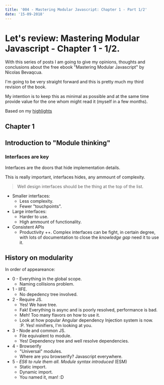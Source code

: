 ```yaml
---
title: '004 - Mastering Modular Javascript: Chapter 1 - Part 1/2'
date: '15-09-2018'
---
```


# Let's review: Mastering Modular Javascript - Chapter 1 - 1/2.

With this series of posts I am going to give my opinions, thoughts and conclusions about the free ebook "Mastering Modular Javascript" by Nicolas Bevaqcua. 

I'm going to be very straight forward and this is pretty much my third revision of the book.

My intention is to keep this as minimal as possible and at the same time provide value for the one whom might read it (myself in a few months).

Based on my [highlights](https://github.com/neomaxzero/m-quickreview/blob/master/mastering-modular-js/chapter-01.md)


## Chapter 1 

## Introduction to "Module thinking"

### Interfaces are key

Interfaces are the doors that hide implementation details.

This is really important, interfaces hides, any ammount of complexity. 

> Well design interfaces should be the thing at the top of the list.

- Smaller interfaces:
    - Less complexity.
    - Fewer "touchpoints".
- Large interfaces:
    - Harder to use.
    - High ammount of functionality.
- Consistent APIs
    - Productivity ++.
Complex interfaces can be fight, in certain degree, with lots of documentation to close the *knowledge gap* need it to use it.

## History on modularity

In order of appeareance:
  - 0 - Everything in the global scope.
      - Naming collisions problem.
  - 1 - IIFE.
      - No depedency tree involved.
  - 2 - Require JS.
      - Yes! We have tree.
      - Fak! Everything is async and is poorly resolved, performance is bad.
      - Meh! Too many flavors on how to use it.
      - Look at how popular Angular dependency Injection system is now. :P. Yes! minifiers, I'm looking at you.
  - 3 - Node and common JS.
      - File equivalent to module.
      - Yes! Dependency tree and well resolve dependencies. 
  - 4 - Browserify
      - "Universal" modules.
      - Where are you browserify? Javascript everywhere.
  - 5 - *ES6 to rule them all. Module syntax introduced* (ESM)
      - Static import.
      - Dynamic import.
      - You named it, man! :D

